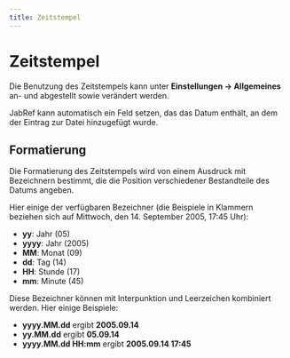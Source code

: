 ```yaml
---
title: Zeitstempel
---
```


# Zeitstempel

Die Benutzung des Zeitstempels kann unter **Einstellungen → Allgemeines** an- und abgestellt sowie verändert werden.

JabRef kann automatisch ein Feld setzen, das das Datum enthält, an dem der Eintrag zur Datei hinzugefügt wurde.

## Formatierung

Die Formatierung des Zeitstempels wird von einem Ausdruck mit Bezeichnern bestimmt, die die Position verschiedener Bestandteile des Datums angeben.

Hier einige der verfügbaren Bezeichner (die Beispiele in Klammern beziehen sich auf Mittwoch, den 14. September 2005, 17:45 Uhr):

-   **yy**: Jahr (05)
-   **yyyy**: Jahr (2005)
-   **MM**: Monat (09)
-   **dd**: Tag (14)
-   **HH**: Stunde (17)
-   **mm**: Minute (45)

Diese Bezeichner können mit Interpunktion und Leerzeichen kombiniert werden. Hier einige Beispiele:

-   **yyyy.MM.dd** ergibt **2005.09.14**
-   **yy.MM.dd** ergibt **05.09.14**
-   **yyyy.MM.dd HH:mm** ergibt **2005.09.14 17:45**


